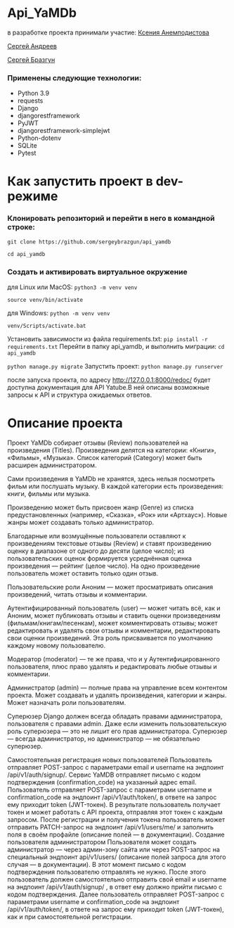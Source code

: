 # Api_YaMDb
в разработке проекта принимали участие:
[Ксения Анемподистова](https://github.com/Brittmary)  

[Сергей Андреев](https://github.com/McCloudin21)  

[Сергей Бразгун](https://github.com/sergeybrazgun/)

### Применены следующие технологии:
- Python 3.9
- requests
- Django
- djangorestframework
- PyJWT
- djangorestframework-simplejwt
- Python-dotenv
- SQLite
- Pytest

# Как запустить проект в dev-режиме
### Клонировать репозиторий и перейти в него в командной строке:
`git clone https://github.com/sergeybrazgun/api_yamdb`  

`cd api_yamdb`

### Создать и активировать виртуальное окружение
для Linux или MacOS:
`python3 -m venv venv`  

`source venv/bin/activate`

для Windows:
`python -m venv venv`  

`venv/Scripts/activate.bat`

Установить зависимости из файла requirements.txt:
`pip install -r requirements.txt`
Перейти в папку api_yamdb, и выполнить миграции:
`cd api_yamdb`  

`python manage.py migrate`
Запустить проект:
`python manage.py runserver`

после запуска проекта, по адресу http://127.0.0.1:8000/redoc/ будет доступна документация для API Yatube.В ней описаны возможные запросы к API и структура ожидаемых ответов. 


# Описание проекта
Проект YaMDb собирает отзывы (Review) пользователей на произведения (Titles). Произведения делятся на категории: «Книги», «Фильмы», «Музыка». Список категорий (Category) может быть расширен администратором.

Сами произведения в YaMDb не хранятся, здесь нельзя посмотреть фильм или послушать музыку. В каждой категории есть произведения: книги, фильмы или музыка.

Произведению может быть присвоен жанр (Genre) из списка предустановленных (например, «Сказка», «Рок» или «Артхаус»). Новые жанры может создавать только администратор.

Благодарные или возмущённые пользователи оставляют к произведениям текстовые отзывы (Review) и ставят произведению оценку в диапазоне от одного до десяти (целое число); из пользовательских оценок формируется усреднённая оценка произведения — рейтинг (целое число). На одно произведение пользователь может оставить только один отзыв.

Пользовательские роли
Аноним — может просматривать описания произведений, читать отзывы и комментарии.

Аутентифицированный пользователь (user) — может читать всё, как и Аноним, может публиковать отзывы и ставить оценки произведениям (фильмам/книгам/песенкам), может комментировать отзывы; может редактировать и удалять свои отзывы и комментарии, редактировать свои оценки произведений. Эта роль присваивается по умолчанию каждому новому пользователю.

Модератор (moderator) — те же права, что и у Аутентифицированного пользователя, плюс право удалять и редактировать любые отзывы и комментарии.

Администратор (admin) — полные права на управление всем контентом проекта. Может создавать и удалять произведения, категории и жанры. Может назначать роли пользователям.

Суперюзер Django должен всегда обладать правами администратора, пользователя с правами admin. Даже если изменить пользовательскую роль суперюзера — это не лишит его прав администратора. Суперюзер — всегда администратор, но администратор — не обязательно суперюзер.

Самостоятельная регистрация новых пользователей
Пользователь отправляет POST-запрос с параметрами email и username на эндпоинт /api/v1/auth/signup/.
Сервис YaMDB отправляет письмо с кодом подтверждения (confirmation_code) на указанный адрес email. Пользователь отправляет POST-запрос с параметрами username и confirmation_code на эндпоинт /api/v1/auth/token/, в ответе на запрос ему приходит token (JWT-токен).
В результате пользователь получает токен и может работать с API проекта, отправляя этот токен с каждым запросом.
После регистрации и получения токена пользователь может отправить PATCH-запрос на эндпоинт /api/v1/users/me/ и заполнить поля в своём профайле (описание полей — в документации).
Создание пользователя администратором
Пользователя может создать администратор — через админ-зону сайта или через POST-запрос на специальный эндпоинт api/v1/users/ (описание полей запроса для этого случая — в документации).
В этот момент письмо с кодом подтверждения пользователю отправлять не нужно.
После этого пользователь должен самостоятельно отправить свой email и username на эндпоинт /api/v1/auth/signup/ , в ответ ему должно прийти письмо с кодом подтверждения.
Далее пользователь отправляет POST-запрос с параметрами username и confirmation_code на эндпоинт /api/v1/auth/token/, в ответе на запрос ему приходит token (JWT-токен), как и при самостоятельной регистрации.

